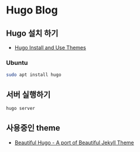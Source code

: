 # Hugo Blog

## Hugo 설치 하기

- [Hugo Install and Use Themes](https://gohugo.io/themes/installing-and-using-themes/)

### Ubuntu
```bash
sudo apt install hugo
```


## 서버 실행하기

```bash
hugo server
```

## 사용중인 theme

- [Beautiful Hugo - A port of Beautiful Jekyll Theme](https://github.com/halogenica/beautifulhugo)